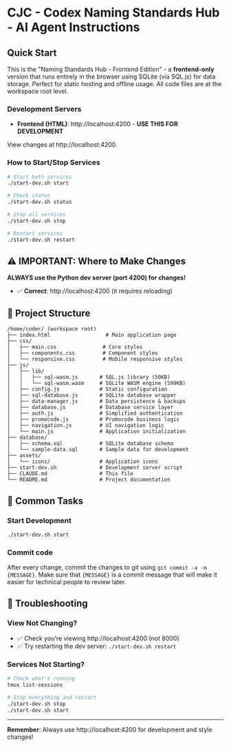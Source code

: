 # CJC - Codex Naming Standards Hub - AI Agent Instructions

## Quick Start

This is the "Naming Standards Hub - Frontend Edition" - a **frontend-only** version that runs entirely in the browser using SQLite (via SQL.js) for data storage. Perfect for static hosting and offline usage. All code files are at the workspace root level.

### Development Servers

- **Frontend (HTML)**: http://localhost:4200 - **USE THIS FOR DEVELOPMENT**

View changes at http://localhost:4200.

### How to Start/Stop Services

```bash
# Start both services
./start-dev.sh start

# Check status
./start-dev.sh status

# Stop all services
./start-dev.sh stop

# Restart services
./start-dev.sh restart
```


## ⚠️ IMPORTANT: Where to Make Changes

**ALWAYS use the Python dev server (port 4200) for changes!**

- ✅ **Correct**: http://localhost:4200 (it requires reloading)

## 📁 Project Structure

```
/home/coder/ (workspace root)
├── index.html                  # Main application page
├── css/
│   ├── main.css               # Core styles
│   ├── components.css         # Component styles  
│   └── responsive.css         # Mobile responsive styles
├── js/
│   ├── lib/
│   │   ├── sql-wasm.js       # SQL.js library (50KB)
│   │   └── sql-wasm.wasm     # SQLite WASM engine (599KB)
│   ├── config.js             # Static configuration
│   ├── sql-database.js       # SQLite database wrapper
│   ├── data-manager.js       # Data persistence & backups
│   ├── database.js           # Database service layer
│   ├── auth.js               # Simplified authentication
│   ├── promocode.js          # Promocode business logic
│   ├── navigation.js         # UI navigation logic
│   └── main.js               # Application initialization
├── database/
│   ├── schema.sql            # SQLite database schema
│   └── sample-data.sql       # Sample data for development
├── assets/
│   └── icons/                # Application icons
├── start-dev.sh              # Development server script
├── CLAUDE.md                 # This file
└── README.md                 # Project documentation
```

## 🚀 Common Tasks

### Start Development
```bash
./start-dev.sh start
```

### Commit code

After every change, commit the changes to git using `git commit -a -m {MESSAGE}`. Make sure that `{MESSAGE}` is a commit message that will make it easier for technical people to review later.

## 🔧 Troubleshooting

### View Not Changing?
- ✅ Check you're viewing http://localhost:4200 (not 8000)
- ✅ Try restarting the dev server: `./start-dev.sh restart`

### Services Not Starting?
```bash
# Check what's running
tmux list-sessions

# Stop everything and restart
./start-dev.sh stop
./start-dev.sh start
```

---

**Remember**: Always use http://localhost:4200 for development and style changes!